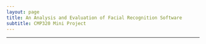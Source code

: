 ```yaml
---
layout: page
title: An Analysis and Evaluation of Facial Recognition Software 
subtitle: CMP320 Mini Project
---
```


---

<object data="/assets/pdfs/Hacking_3_report.pdf" type="application/pdf" typemustmatch style="height: 100%; width: 100%;">
</object>